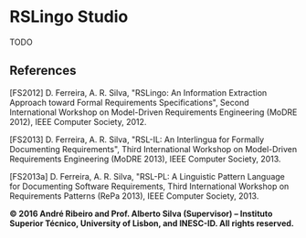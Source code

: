 # RSLingo Studio

TODO

## References

[FS2012] D. Ferreira, A. R. Silva, "RSLingo: An Information Extraction Approach toward Formal Requirements Specifications", Second International Workshop on Model-Driven Requirements Engineering (MoDRE 2012), IEEE Computer Society, 2012.

[FS2013] D. Ferreira, A. R. Silva, "RSL-IL: An Interlingua for Formally Documenting Requirements", Third International Workshop on Model-Driven Requirements Engineering (MoDRE 2013), IEEE Computer Society, 2013.

[FS2013a] D. Ferreira, A. R. Silva, "RSL-PL: A Linguistic Pattern Language for Documenting Software Requirements, Third International Workshop on Requirements Patterns (RePa 2013), IEEE Computer Society, 2013.

**© 2016 André Ribeiro and Prof. Alberto Silva (Supervisor) – Instituto Superior Técnico, University of Lisbon, and INESC-ID. All rights reserved.**